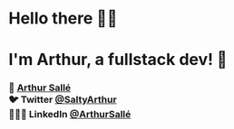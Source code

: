  

# Hello there 👋🏼 
# I'm Arthur, a fullstack dev! 🍕

<!-- ### I love webdesign, JAMstack, css from scratch, animations, interactions, pizzas, street food & tattoos 🍕

- 🔭 I’m currently working with ReactJS
- 🌱 I’m currently learning TypeScript, JAMstack with NextJS & Gatsby, AnimeJS & GSAP
- 👯 I’m looking to collaborate on funny, meaningful & nice designed projects
- 💬 Ask me about what I love & much moooore ! -->

### 🤪 [Arthur Sallé](https://arthur-salle.fr/) <br/> 🐦 Twitter [@SaltyArthur](https://twitter.com/SaltyArthur) <br/> 👨🏻‍💻 LinkedIn [@ArthurSallé](https://www.linkedin.com/in/arthur-sall%C3%A9/)
